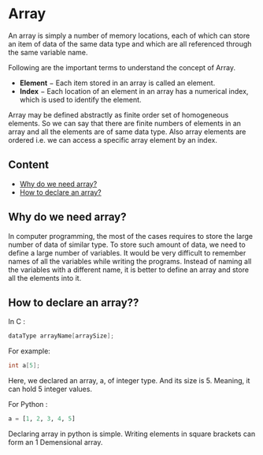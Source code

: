 # Array
An array is simply a number of memory locations, each of which can store an item of data of the same data type and which are all referenced through the same variable name.

Following are the important terms to understand the concept of Array.
* **Element** − Each item stored in an array is called an element.
* **Index** − Each location of an element in an array has a numerical index, which is used to identify the element.

Array may be defined abstractly as finite order set of homogeneous elements. So we can say that there are finite numbers of elements in an array and all the elements are of same data type. Also array elements are ordered i.e. we can access a specific array element by an index.

## Content
* [Why do we need array?](#why-do-we-need-array)
* [How to declare an array?](#how-to-declare-an-array)

## Why do we need array?
In computer programming, the most of the cases requires to store the large number of data of similar type. To store such amount of data, we need to define a large number of variables. It would be very difficult to remember names of all the variables while writing the programs. Instead of naming all the variables with a different name, it is better to define an array and store all the elements into it.

## How to declare an array??
In C :
```c
dataType arrayName[arraySize];
```
For example:
```c
int a[5];
```
Here, we declared an array, a, of integer type. And its size is 5. Meaning, it can hold 5 integer values.

For Python :
```python
a = [1, 2, 3, 4, 5]
```
Declaring array in python is simple. Writing elements in square brackets can form an 1 Demensional array.
